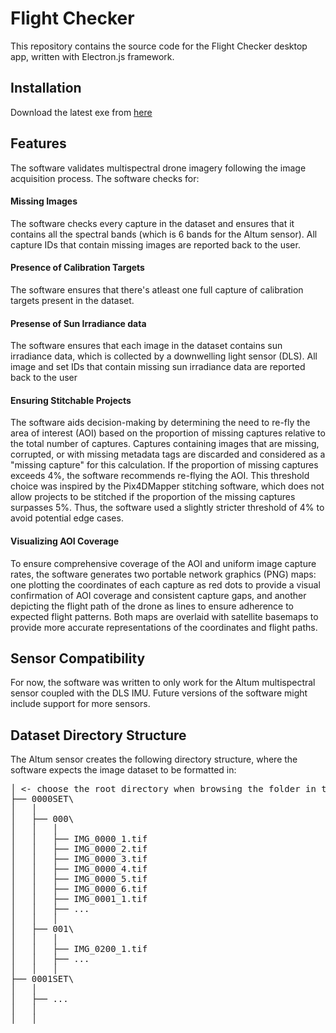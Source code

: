 # Flight Checker

This repository contains the source code for the Flight Checker desktop app, written with Electron.js framework.

## Installation

Download the latest exe from [here](https://github.com/FareedFarag/FlightCheckerElectron/releases/tag/v1.0.0)

## Features

The software validates multispectral drone imagery following the image acquisition process. The software checks for:

#### Missing Images

The software checks every capture in the dataset and ensures that it contains all the spectral bands (which is 6 bands for the Altum sensor). All capture IDs that contain missing images are reported back to the user.

#### Presence of Calibration Targets

The software ensures that there's atleast one full capture of calibration targets present in the dataset.

#### Presense of Sun Irradiance data

The software ensures that each image in the dataset contains sun irradiance data, which is collected by a downwelling light sensor (DLS). All image and set IDs that contain missing sun irradiance data are reported back to the user

#### Ensuring Stitchable Projects

The software aids decision-making by determining the need to re-fly the area of interest (AOI) based on the proportion of missing captures relative to the total number of captures. Captures containing images that are missing, corrupted, or with missing metadata tags are discarded and considered as a "missing capture" for this calculation. If the proportion of missing captures exceeds 4%, the software recommends re-flying the AOI. This threshold choice was inspired by the Pix4DMapper stitching software, which does not allow projects to be stitched if the proportion of the missing captures surpasses 5%. Thus, the software used a slightly stricter threshold of 4% to avoid potential edge cases.

#### Visualizing AOI Coverage

To ensure comprehensive coverage of the AOI and uniform image capture rates, the software generates two portable network graphics (PNG) maps: one plotting the coordinates of each capture as red dots to provide a visual confirmation of AOI coverage and consistent capture gaps, and another depicting the flight path of the drone as lines to ensure adherence to expected flight patterns. Both maps are overlaid with satellite basemaps to provide more accurate representations of the coordinates and flight paths.

## Sensor Compatibility

For now, the software was written to only work for the Altum multispectral sensor coupled with the DLS IMU. Future versions of the software might include support for more sensors.

## Dataset Directory Structure

The Altum sensor creates the following directory structure, where the software expects the image dataset to be formatted in:

<pre>
│ <- choose the root directory when browsing the folder in the software
├── 0000SET\
│   │
│   ├── 000\
│   │   │
│   │   ├── IMG_0000_1.tif
│   │   ├── IMG_0000_2.tif
│   │   ├── IMG_0000_3.tif
│   │   ├── IMG_0000_4.tif
│   │   ├── IMG_0000_5.tif
│   │   ├── IMG_0000_6.tif
│   │   ├── IMG_0001_1.tif
│   │   ├── ...
│   │   │
│   ├── 001\
│   │   │
│   │   ├── IMG_0200_1.tif
│   │   ├── ...
│   │   │
├── 0001SET\
│   │
│   ├── ...
│   │
│   │
</pre>
